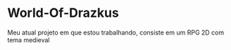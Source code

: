 # World-Of-Drazkus
Meu atual projeto em que estou trabalhando, consiste em um RPG 2D com tema medieval
